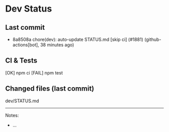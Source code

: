 # Dev Status

## Last commit
- 8a8508a chore(dev): auto-update STATUS.md [skip ci] (#1881) (github-actions[bot], 38 minutes ago)
## CI & Tests
[OK] npm ci
[FAIL] npm test

## Changed files (last commit)
dev/STATUS.md

---
Notes:
- ...
